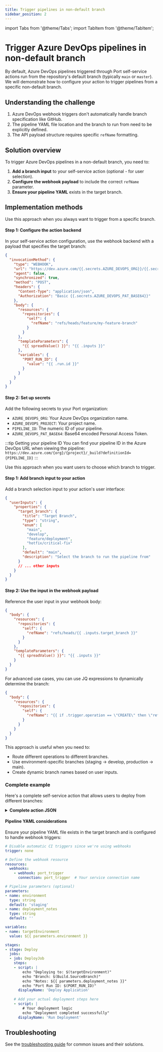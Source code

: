 ```yaml
---
title: Trigger pipelines in non-default branch
sidebar_position: 2
---
```


import Tabs from '@theme/Tabs';
import TabItem from '@theme/TabItem';

# Trigger Azure DevOps pipelines in non-default branch

By default, Azure DevOps pipelines triggered through Port self-service actions run from the repository's default branch (typically `main` or `master`).   
We will demonstrate how to configure your action to trigger pipelines from a specific non-default branch.

## Understanding the challenge

1. Azure DevOps webhook triggers don't automatically handle branch specification like GitHub.
2. The pipeline YAML file location and the branch to run from need to be explicitly defined.
3. The API payload structure requires specific `refName` formatting.


## Solution overview

To trigger Azure DevOps pipelines in a non-default branch, you need to:

1. **Add a branch input** to your self-service action (optional - for user selection).
2. **Configure the webhook payload** to include the correct `refName` parameter.
3. **Ensure your pipeline YAML** exists in the target branch.

## Implementation methods

<Tabs>
<TabItem value="fixed-branch" label="Fixed branch" default>

Use this approach when you always want to trigger from a specific branch.

<h4> Step 1: Configure the action backend</h4>

In your self-service action configuration, use the webhook backend with a payload that specifies the target branch:

```json showLineNumbers
{
  "invocationMethod": {
    "type": "WEBHOOK",
    "url": "https://dev.azure.com/{{.secrets.AZURE_DEVOPS_ORG}}/{{.secrets.AZURE_DEVOPS_PROJECT}}/_apis/pipelines/{{.secrets.PIPELINE_ID}}/runs?api-version=7.1",
    "agent": false,
    "synchronized": true,
    "method": "POST",
    "headers": {
      "Content-Type": "application/json",
      "Authorization": "Basic {{.secrets.AZURE_DEVOPS_PAT_BASE64}}"
    },
    "body": {
      "resources": {
        "repositories": {
          "self": {
            "refName": "refs/heads/feature/my-feature-branch"
          }
        }
      },
      "templateParameters": {
        "{{ spreadValue() }}": "{{ .inputs }}"
      },
      "variables": {
        "PORT_RUN_ID": {
          "value": "{{ .run.id }}"
        }
      }
    }
  }
}
```

<h4> Step 2: Set up secrets</h4>

Add the following secrets to your Port organization:

- `AZURE_DEVOPS_ORG`: Your Azure DevOps organization name.
- `AZURE_DEVOPS_PROJECT`: Your project name.
- `PIPELINE_ID`: The numeric ID of your pipeline.
- `AZURE_DEVOPS_PAT_BASE64`: Base64 encoded Personal Access Token.

:::tip Getting your pipeline ID
You can find your pipeline ID in the Azure DevOps URL when viewing the pipeline: 
`https://dev.azure.com/{org}/{project}/_build?definitionId={PIPELINE_ID}`
:::

</TabItem>
<TabItem value="user-selectable" label="User-selectable branch">

Use this approach when you want users to choose which branch to trigger.

<h4> Step 1: Add branch input to your action</h4>

Add a branch selection input to your action's user interface:

```json showLineNumbers
{
  "userInputs": {
    "properties": {
      "target_branch": {
        "title": "Target Branch",
        "type": "string",
        "enum": [
          "main",
          "develop", 
          "feature/deployment",
          "hotfix/critical-fix"
        ],
        "default": "main",
        "description": "Select the branch to run the pipeline from"
      }
      // ... other inputs
    }
  }
}
```

<h4> Step 2: Use the input in the webhook payload</h4>

Reference the user input in your webhook body:

```json showLineNumbers
{
  "body": {
    "resources": {
      "repositories": {
        "self": {
          "refName": "refs/heads/{{ .inputs.target_branch }}"
        }
      }
    },
    "templateParameters": {
      "{{ spreadValue() }}": "{{ .inputs }}"
    }
  }
}
```

</TabItem>
<TabItem value="dynamic-branch" label="Dynamic branch selection">

For advanced use cases, you can use JQ expressions to dynamically determine the branch:

```json showLineNumbers
{
  "body": {
    "resources": {
      "repositories": {
        "self": {
          "refName": "{{ if .trigger.operation == \"CREATE\" then \"refs/heads/main\" elif .inputs.environment == \"staging\" then \"refs/heads/develop\" else \"refs/heads/feature/\" + .inputs.feature_name end }}"
        }
      }
    }
  }
}
```

This approach is useful when you need to:
- Route different operations to different branches.
- Use environment-specific branches (staging → develop, production → main).
- Create dynamic branch names based on user inputs.

</TabItem>
</Tabs>

<h3>Complete example</h3>

Here's a complete self-service action that allows users to deploy from different branches:

<details>
<summary><b>Complete action JSON</b></summary>

```json showLineNumbers
{
  "identifier": "deploy_to_environment",
  "title": "Deploy to Environment",
  "icon": "Azure",
  "description": "Deploy application to specified environment from selected branch",
  "trigger": {
    "type": "self-service",
    "operation": "DAY-2",
    "userInputs": {
      "properties": {
        "environment": {
          "title": "Environment",
          "type": "string",
          "enum": ["staging", "production"],
          "enumColors": {
            "staging": "orange",
            "production": "red"
          }
        },
        "target_branch": {
          "title": "Branch",
          "type": "string",
          "enum": ["main", "develop", "feature/latest"],
          "default": "main"
        },
        "deployment_notes": {
          "title": "Deployment Notes",
          "type": "string",
          "description": "Optional notes for this deployment"
        }
      },
      "required": ["environment", "target_branch"],
      "order": ["environment", "target_branch", "deployment_notes"]
    },
    "blueprintIdentifier": "service"
  },
  "invocationMethod": {
    "type": "WEBHOOK",
    "url": "https://dev.azure.com/{{.secrets.AZURE_DEVOPS_ORG}}/{{.secrets.AZURE_DEVOPS_PROJECT}}/_apis/pipelines/{{.secrets.DEPLOYMENT_PIPELINE_ID}}/runs?api-version=7.1",
    "agent": false,
    "synchronized": true,
    "method": "POST",
    "headers": {
      "Content-Type": "application/json",
      "Authorization": "Basic {{.secrets.AZURE_DEVOPS_PAT_BASE64}}"
    },
    "body": {
      "resources": {
        "repositories": {
          "self": {
            "refName": "refs/heads/{{ .inputs.target_branch }}"
          }
        }
      },
      "templateParameters": {
        "environment": "{{ .inputs.environment }}",
        "deployment_notes": "{{ .inputs.deployment_notes }}",
        "triggered_by": "{{ .trigger.by.user.email }}",
        "port_run_id": "{{ .run.id }}"
      },
      "variables": {
        "ENVIRONMENT": {
          "value": "{{ .inputs.environment }}"
        },
        "PORT_RUN_ID": {
          "value": "{{ .run.id }}"
        }
      }
    }
  },
  "requiredApproval": false
}
```

</details>

<h4> Pipeline YAML considerations</h4>

Ensure your pipeline YAML file exists in the target branch and is configured to handle webhook triggers:

```yaml showLineNumbers title="azure-pipelines.yml"
# Disable automatic CI triggers since we're using webhooks
trigger: none

# Define the webhook resource
resources:
  webhooks:
    - webhook: port_trigger
      connection: port_trigger  # Your service connection name

# Pipeline parameters (optional)
parameters:
- name: environment
  type: string
  default: 'staging'
- name: deployment_notes
  type: string
  default: ''

variables:
- name: targetEnvironment
  value: ${{ parameters.environment }}

stages:
- stage: Deploy
  jobs:
  - job: DeployJob
    steps:
    - script: |
        echo "Deploying to: $(targetEnvironment)"
        echo "Branch: $(Build.SourceBranch)"
        echo "Notes: ${{ parameters.deployment_notes }}"
        echo "Port Run ID: $(PORT_RUN_ID)"
      displayName: 'Deploy Application'
    
    # Add your actual deployment steps here
    - script: |
        # Your deployment logic
        echo "Deployment completed successfully"
      displayName: 'Run Deployment'
```

## Troubleshooting
See the [troubleshooting guide](/actions-and-automations/setup-backend/azure-pipeline/troubleshooting) for common issues and their solutions.